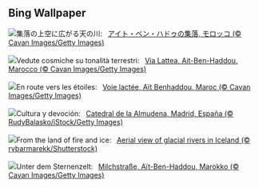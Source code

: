 ## Bing Wallpaper
![](https://www.bing.com/th?id=OHR.MoroccoMilkyWay_JA-JP1854707696_UHD.jpg&w=1000)集落の上空に広がる天の川:&nbsp;&ensp;[アイト・ベン・ハドゥの集落, モロッコ (© Cavan Images/Getty Images)](https://www.bing.com/th?id=OHR.MoroccoMilkyWay_JA-JP1854707696_UHD.jpg)
<br><br/>
![](https://www.bing.com/th?id=OHR.MoroccoMilkyWay_IT-IT3578962903_UHD.jpg&w=1000)Vedute cosmiche su tonalità terrestri:&nbsp;&ensp;[Via Lattea, Ait-Ben-Haddou, Marocco (© Cavan Images/Getty Images)](https://www.bing.com/th?id=OHR.MoroccoMilkyWay_IT-IT3578962903_UHD.jpg)
<br><br/>
![](https://www.bing.com/th?id=OHR.MoroccoMilkyWay_FR-FR7350408140_UHD.jpg&w=1000)En route vers les étoiles:&nbsp;&ensp;[Voie lactée, Aït Benhaddou, Maroc (© Cavan Images/Getty Images)](https://www.bing.com/th?id=OHR.MoroccoMilkyWay_FR-FR7350408140_UHD.jpg)
<br><br/>
![](https://www.bing.com/th?id=OHR.FiestaDeLaAlmudena_ES-ES5634922695_UHD.jpg&w=1000)Cultura y devoción:&nbsp;&ensp;[Catedral de la Almudena, Madrid, España (© RudyBalasko/iStock/Getty Images)](https://www.bing.com/th?id=OHR.FiestaDeLaAlmudena_ES-ES5634922695_UHD.jpg)
<br><br/>
![](https://www.bing.com/th?id=OHR.GlacialRivers_EN-GB5304818935_UHD.jpg&w=1000)From the land of fire and ice:&nbsp;&ensp;[Aerial view of glacial rivers in Iceland (© rybarmarekk/Shutterstock)](https://www.bing.com/th?id=OHR.GlacialRivers_EN-GB5304818935_UHD.jpg)
<br><br/>
![](https://www.bing.com/th?id=OHR.MoroccoMilkyWay_DE-DE1390989732_UHD.jpg&w=1000)Unter dem Sternenzelt:&nbsp;&ensp;[Milchstraße, Aït-Ben-Haddou, Marokko (© Cavan Images/Getty Images)](https://www.bing.com/th?id=OHR.MoroccoMilkyWay_DE-DE1390989732_UHD.jpg)
<br><br/>
